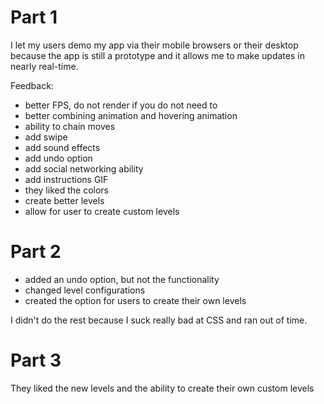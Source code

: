 
# Part 1

I let my users demo my app via their mobile browsers or their desktop because the app
is still a prototype and it allows me to make updates in nearly real-time.

Feedback:

- better FPS, do not render if you do not need to
- better combining animation and hovering animation
- ability to chain moves
- add swipe
- add sound effects
- add undo option
- add social networking ability
- add instructions GIF
- they liked the colors
- create better levels
- allow for user to create custom levels

# Part 2

- added an undo option, but not the functionality
- changed level configurations
- created the option for users to create their own levels

I didn't do the rest because I suck really bad at CSS and ran out of time.

# Part 3

They liked the new levels and the ability to create their own custom levels
